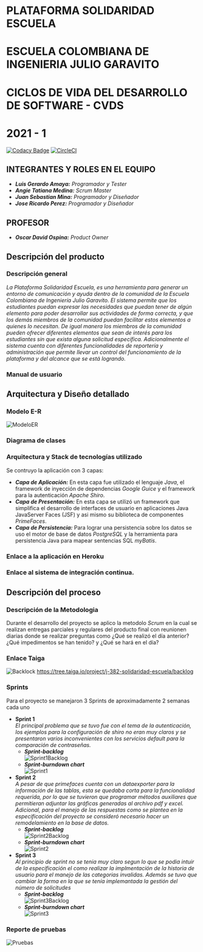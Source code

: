 # PLATAFORMA SOLIDARIDAD ESCUELA
# ESCUELA COLOMBIANA DE INGENIERIA JULIO GARAVITO
# CICLOS DE VIDA DEL DESARROLLO DE SOFTWARE - CVDS
# 2021 - 1
[![Codacy Badge](https://app.codacy.com/project/badge/Grade/d40482e9dfe747598c7bd25a705ff265)](https://www.codacy.com/gh/2021-1-PROYCVDS-ALPHATECH/Solidaridad_Escuela/dashboard?utm_source=github.com&amp;utm_medium=referral&amp;utm_content=2021-1-PROYCVDS-ALPHATECH/Solidaridad_Escuela&amp;utm_campaign=Badge_Grade)
[![CircleCI](https://circleci.com/gh/2021-1-PROYCVDS-ALPHATECH/Solidaridad_Escuela.svg?style=svg)](https://circleci.com/gh/2021-1-PROYCVDS-ALPHATECH/Solidaridad_Escuela)
## INTEGRANTES Y ROLES EN EL EQUIPO
 * ***Luis Gerardo Amaya:*** *Programador y Tester*
 * ***Angie Tatiana Medina:*** *Scrum Master*
 * ***Juan Sebastian Mina:*** *Programador y Diseñador*
 * ***Jose Ricardo Perez:*** *Programador y Diseñador*
 
## PROFESOR
 * ***Oscar David Ospina:*** *Product Owner*

## Descripción del producto
### Descripción general
*La Plataforma Solidaridad Escuela, es  una  herramienta  para  generar  un entorno de  comunicación  y ayuda dentro de la comunidad de la Escuela Colombiana de Ingeniería Julio Garavito. El sistema permite que  los  estudiantes  puedan  expresar  las  necesidades  que  puedan  tener  de  algún  elemento  para  poder desarrollar sus actividades de forma correcta, y que los demás miembros de la comunidad puedan facilitar estos elementos a quienes lo necesitan. De igual manera los miembros de la comunidad pueden ofrecer diferentes elementos que sean de interés para los estudiantes sin que exista alguna solicitud específica. Adicionalmente  el  sistema  cuenta  con  diferentes  funcionalidades  de  reportería  y  administración  que permite llevar un control del funcionamiento de la plataforma y del alcance que se está logrando.*
### Manual de usuario
## Arquitectura y Diseño detallado
### Modelo E-R  
![ModeloER](./img/ModeloER.PNG)
### Diagrama de clases
### Arquitectura y Stack de tecnologías utilizado
Se contruyo la aplicación con 3 capas:
* ***Capa de Aplicación:*** En esta capa fue utilizado el lenguaje *Java*, el framework de inyección de dependencias *Google Guice* y el framework para la autenticación  *Apache Shiro*.
* ***Capa de Presentación:*** En esta capa se utilizó un framework que simplifica el desarrollo de interfaces de usuario en aplicaciones Java JavaServer Faces (JSF) y asi mismo su biblioteca de componentes *PrimeFaces*.
* ***Capa de Persistencia:*** Para lograr una persistencia sobre los datos se uso el motor de base de datos *PostgreSQL* y la herramienta para persistencia Java para mapear sentencias SQL *myBatis*.
### Enlace a la aplicación en Heroku
### Enlace al sistema de integración continua. 
## Descripción del proceso
### Descripción de la Metodologia
Durante el desarrollo del proyecto se aplico la metodolo *Scrum* en la cual se realizan entregas parciales y regulares del producto final con reunionen diarias donde se realizar preguntas como ¿Qué se realizó el día anterior? ¿Qué impedimentos se han tenido? y ¿Qué se hará en el día?
### Enlace Taiga
![Backlock](./img/Backlock.PNG)
https://tree.taiga.io/project/j-382-solidaridad-escuela/backlog
### Sprints
Para el proyecto se manejaron 3 Sprints de aproximadamente 2 semanas cada uno
* **Sprint 1**  
    *El principal problema que se tuvo fue con el tema de la autenticación, los ejemplos para la configuración de shiro no eran muy claros y se presentaron varios inconvenientes con los servicios default para la comparación de contraseñas.*
    * ***Sprint-backlog***  
    ![Sprint1Backlog](./img/Sprint1Backlog.PNG)
    * ***Sprint-burndown chart***  
    ![Sprint1](./img/Sprint1.PNG)
* **Sprint 2**  
    *A pesar de que primefaces cuenta con un dataexporter para la información de las tablas, esta se quedaba corta para la funcionalidad requerida, por lo que se tuvieron que programar métodos auxiliares que permitieran adjuntar las gráficas generadas al archivo pdf y excel.*
    *Adicional, para el manejo de las respuestas como se plantea en la especificación del proyecto se consideró necesario hacer un remodelamiento en la base de datos.*
    * ***Sprint-backlog***  
    ![Sprint2Backlog](./img/Sprint2Backlog.PNG)
    * ***Sprint-burndown chart***  
    ![Sprint2](./img/Sprint2.PNG)
* **Sprint 3**  
    *Al principio de sprint no se tenia muy claro segun lo que se podia intuir de la especificación el como realizar la implmentación de la historia de usuario para el manejo de las categorias invalidas.*
    *Además se tuvo que cambiar la forma en la que se tenía implemantada la gestión del número de solicitudes*
    * ***Sprint-backlog***  
    ![Sprint3Backlog](./img/Sprint3Backlog.PNG)  
    * ***Sprint-burndown chart***  
    ![Sprint3](./img/Sprint3.PNG)
### Reporte de pruebas
![Pruebas](./img/Pruebas.PNG)


